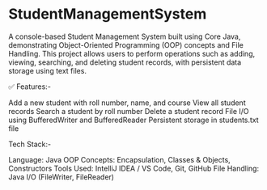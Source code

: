 # StudentManagementSystem
A console-based Student Management System built using Core Java, demonstrating Object-Oriented Programming (OOP) concepts and File Handling. This project allows users to perform operations such as adding, viewing, searching, and deleting student records, with persistent data storage using text files.

✅ Features:-

Add a new student with roll number, name, and course
View all student records
Search a student by roll number
Delete a student record
File I/O using BufferedWriter and BufferedReader
Persistent storage in students.txt file

Tech Stack:- 

Language: Java
OOP Concepts: Encapsulation, Classes & Objects, Constructors
Tools Used: IntelliJ IDEA / VS Code, Git, GitHub
File Handling: Java I/O (FileWriter, FileReader)

